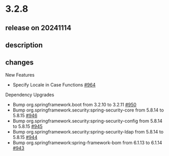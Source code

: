 # 3.2.8

## release on 20241114
## description
## changes
New Features

* Specify Locale in Case Functions <a href="https://github.com/spring-projects/spring-ldap/issues/964" data-hovercard-type="issue" data-hovercard-url="/spring-projects/spring-ldap/issues/964/hovercard">#964</a>

Dependency Upgrades

* Bump org.springframework.boot from 3.2.10 to 3.2.11 <a href="https://github.com/spring-projects/spring-ldap/pull/950" data-hovercard-type="pull_request" data-hovercard-url="/spring-projects/spring-ldap/pull/950/hovercard">#950</a>
* Bump org.springframework.security:spring-security-core from 5.8.14 to 5.8.15 <a href="https://github.com/spring-projects/spring-ldap/pull/946" data-hovercard-type="pull_request" data-hovercard-url="/spring-projects/spring-ldap/pull/946/hovercard">#946</a>
* Bump org.springframework.security:spring-security-config from 5.8.14 to 5.8.15 <a href="https://github.com/spring-projects/spring-ldap/pull/945" data-hovercard-type="pull_request" data-hovercard-url="/spring-projects/spring-ldap/pull/945/hovercard">#945</a>
* Bump org.springframework.security:spring-security-ldap from 5.8.14 to 5.8.15 <a href="https://github.com/spring-projects/spring-ldap/pull/944" data-hovercard-type="pull_request" data-hovercard-url="/spring-projects/spring-ldap/pull/944/hovercard">#944</a>
* Bump org.springframework:spring-framework-bom from 6.1.13 to 6.1.14 <a href="https://github.com/spring-projects/spring-ldap/pull/943" data-hovercard-type="pull_request" data-hovercard-url="/spring-projects/spring-ldap/pull/943/hovercard">#943</a>


